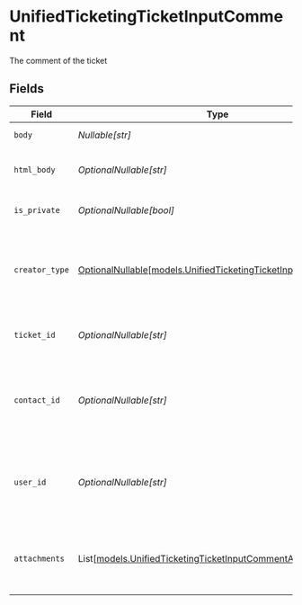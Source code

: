 # UnifiedTicketingTicketInputComment

The comment of the ticket


## Fields

| Field                                                                                                                    | Type                                                                                                                     | Required                                                                                                                 | Description                                                                                                              | Example                                                                                                                  |
| ------------------------------------------------------------------------------------------------------------------------ | ------------------------------------------------------------------------------------------------------------------------ | ------------------------------------------------------------------------------------------------------------------------ | ------------------------------------------------------------------------------------------------------------------------ | ------------------------------------------------------------------------------------------------------------------------ |
| `body`                                                                                                                   | *Nullable[str]*                                                                                                          | :heavy_check_mark:                                                                                                       | The body of the comment                                                                                                  | Assigned to Eric !                                                                                                       |
| `html_body`                                                                                                              | *OptionalNullable[str]*                                                                                                  | :heavy_minus_sign:                                                                                                       | The html body of the comment                                                                                             | <p>Assigned to Eric !</p>                                                                                                |
| `is_private`                                                                                                             | *OptionalNullable[bool]*                                                                                                 | :heavy_minus_sign:                                                                                                       | The public status of the comment                                                                                         | false                                                                                                                    |
| `creator_type`                                                                                                           | [OptionalNullable[models.UnifiedTicketingTicketInputCreatorType]](../models/unifiedticketingticketinputcreatortype.md)   | :heavy_minus_sign:                                                                                                       | The creator type of the comment. Authorized values are either USER or CONTACT                                            | USER                                                                                                                     |
| `ticket_id`                                                                                                              | *OptionalNullable[str]*                                                                                                  | :heavy_minus_sign:                                                                                                       | The UUID of the ticket the comment is tied to                                                                            | 801f9ede-c698-4e66-a7fc-48d19eebaa4f                                                                                     |
| `contact_id`                                                                                                             | *OptionalNullable[str]*                                                                                                  | :heavy_minus_sign:                                                                                                       | The UUID of the contact which the comment belongs to (if no user_id specified)                                           | 801f9ede-c698-4e66-a7fc-48d19eebaa4f                                                                                     |
| `user_id`                                                                                                                | *OptionalNullable[str]*                                                                                                  | :heavy_minus_sign:                                                                                                       | The UUID of the user which the comment belongs to (if no contact_id specified)                                           | 801f9ede-c698-4e66-a7fc-48d19eebaa4f                                                                                     |
| `attachments`                                                                                                            | List[[models.UnifiedTicketingTicketInputCommentAttachments](../models/unifiedticketingticketinputcommentattachments.md)] | :heavy_minus_sign:                                                                                                       | The attachements UUIDs tied to the comment                                                                               | [<br/>"801f9ede-c698-4e66-a7fc-48d19eebaa4f"<br/>]                                                                       |